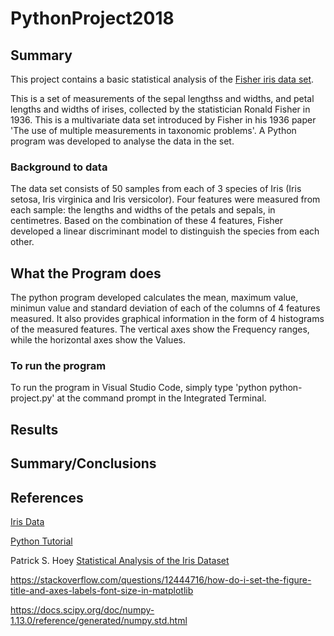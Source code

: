 # PythonProject2018

## Summary

This project contains a basic statistical analysis of the [Fisher iris data set](https://en.wikipedia.org/wiki/Iris_flower_data_set).

This is a set of measurements of the sepal lengthss and widths, and petal lengths and widths of irises, collected by the statistician Ronald Fisher in 1936. This is a multivariate data set introduced by Fisher in his 1936 paper 'The use of multiple measurements in taxonomic problems'.
A Python program was developed to analyse the data in the set.

### Background to data


The data set consists of 50 samples from each of 3 species of Iris (Iris setosa, Iris virginica and Iris versicolor).
Four features were measured from each sample: the lengths and widths of the petals and sepals, in centimetres.
Based on the combination of these 4 features, Fisher developed a linear discriminant model to distinguish the species from each other.


## What the Program does

The python program developed calculates the mean, maximum value, minimun value and standard deviation of each of the columns of 4 features measured.
It also provides graphical information in the form of 4 histograms of the measured features. The vertical axes show the Frequency ranges, while the horizontal axes show the Values.

### To run the program

To run the program in Visual Studio Code, simply type 'python python-project.py' at the command prompt in the Integrated Terminal.

## Results


## Summary/Conclusions


## References

[Iris Data](https://archive.ics.uci.edu/ml/machine-learning-databases/iris/iris.data)

[Python Tutorial](https://docs.python.org/3/tutorial/)

Patrick S. Hoey [Statistical Analysis of the Iris Dataset](http://patrickhoey.com/downloads/Computer_Science/03_Patrick_Hoey_Data_Visualization_Dataset_paper.pdf)

https://stackoverflow.com/questions/12444716/how-do-i-set-the-figure-title-and-axes-labels-font-size-in-matplotlib

https://docs.scipy.org/doc/numpy-1.13.0/reference/generated/numpy.std.html
